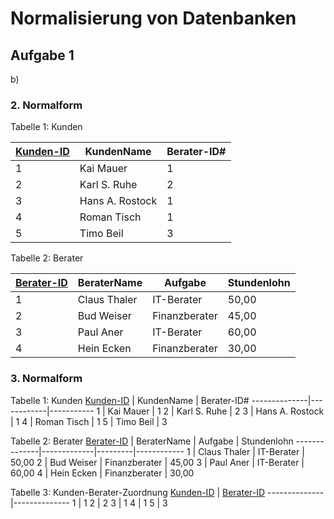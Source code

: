 # Normalisierung von Datenbanken
## Aufgabe 1
b) 

### 2. Normalform

Tabelle 1: Kunden

<u>Kunden-ID</u> | KundenName | Berater-ID#
--------------|------------|-----------
1 | Kai Mauer | 1
2 | Karl S. Ruhe | 2
3 | Hans A. Rostock | 1
4 | Roman Tisch | 1
5 | Timo Beil | 3

Tabelle 2: Berater

<u>Berater-ID</u> | BeraterName | Aufgabe | Stundenlohn
--------------|-------------|---------|------------
1 | Claus Thaler | IT-Berater | 50,00
2 | Bud Weiser | Finanzberater | 45,00
3 | Paul Aner | IT-Berater | 60,00
4 | Hein Ecken | Finanzberater | 30,00


### 3. Normalform

Tabelle 1: Kunden
<u>Kunden-ID</u> | KundenName | Berater-ID#
--------------|------------|-----------
1 | Kai Mauer | 1
2 | Karl S. Ruhe | 2
3 | Hans A. Rostock | 1
4 | Roman Tisch | 1
5 | Timo Beil | 3

Tabelle 2: Berater
<u>Berater-ID</u> | BeraterName | Aufgabe | Stundenlohn
--------------|-------------|---------|------------
1 | Claus Thaler | IT-Berater | 50,00
2 | Bud Weiser | Finanzberater | 45,00
3 | Paul Aner | IT-Berater | 60,00
4 | Hein Ecken | Finanzberater | 30,00

Tabelle 3: Kunden-Berater-Zuordnung
<u>Kunden-ID</u> | <u>Berater-ID</u>
--------------|--------------
1 | 1
2 | 2
3 | 1
4 | 1
5 | 3
